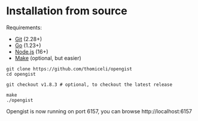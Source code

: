 # Installation from source

Requirements:
* [Git](https://git-scm.com/downloads) (2.28+)
* [Go](https://go.dev/doc/install) (1.23+)
* [Node.js](https://nodejs.org/en/download/) (16+)
* [Make](https://linux.die.net/man/1/make) (optional, but easier)

```shell
git clone https://github.com/thomiceli/opengist
cd opengist

git checkout v1.8.3 # optional, to checkout the latest release

make
./opengist
```

Opengist is now running on port 6157, you can browse http://localhost:6157
